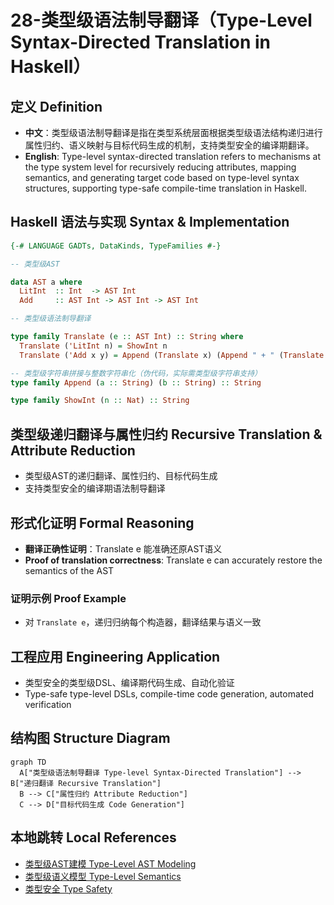 # 28-类型级语法制导翻译（Type-Level Syntax-Directed Translation in Haskell）

## 定义 Definition

- **中文**：类型级语法制导翻译是指在类型系统层面根据类型级语法结构递归进行属性归约、语义映射与目标代码生成的机制，支持类型安全的编译期翻译。
- **English**: Type-level syntax-directed translation refers to mechanisms at the type system level for recursively reducing attributes, mapping semantics, and generating target code based on type-level syntax structures, supporting type-safe compile-time translation in Haskell.

## Haskell 语法与实现 Syntax & Implementation

```haskell
{-# LANGUAGE GADTs, DataKinds, TypeFamilies #-}

-- 类型级AST

data AST a where
  LitInt  :: Int  -> AST Int
  Add     :: AST Int -> AST Int -> AST Int

-- 类型级语法制导翻译

type family Translate (e :: AST Int) :: String where
  Translate ('LitInt n) = ShowInt n
  Translate ('Add x y) = Append (Translate x) (Append " + " (Translate y))

-- 类型级字符串拼接与整数字符串化（伪代码，实际需类型级字符串支持）
type family Append (a :: String) (b :: String) :: String

type family ShowInt (n :: Nat) :: String
```

## 类型级递归翻译与属性归约 Recursive Translation & Attribute Reduction

- 类型级AST的递归翻译、属性归约、目标代码生成
- 支持类型安全的编译期语法制导翻译

## 形式化证明 Formal Reasoning

- **翻译正确性证明**：Translate e 能准确还原AST语义
- **Proof of translation correctness**: Translate e can accurately restore the semantics of the AST

### 证明示例 Proof Example

- 对 `Translate e`，递归归纳每个构造器，翻译结果与语义一致

## 工程应用 Engineering Application

- 类型安全的类型级DSL、编译期代码生成、自动化验证
- Type-safe type-level DSLs, compile-time code generation, automated verification

## 结构图 Structure Diagram

```mermaid
graph TD
  A["类型级语法制导翻译 Type-level Syntax-Directed Translation"] --> B["递归翻译 Recursive Translation"]
  B --> C["属性归约 Attribute Reduction"]
  C --> D["目标代码生成 Code Generation"]
```

## 本地跳转 Local References

- [类型级AST建模 Type-Level AST Modeling](../112-Type-Level-AST-Modeling/01-Type-Level-AST-Modeling-in-Haskell.md)
- [类型级语义模型 Type-Level Semantics](../107-Type-Level-Semantics/01-Type-Level-Semantics-in-Haskell.md)
- [类型安全 Type Safety](../14-Type-Safety/01-Type-Safety-in-Haskell.md)
